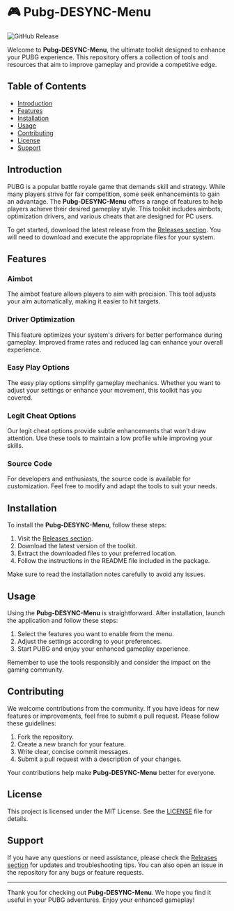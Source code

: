 # 🎮 Pubg-DESYNC-Menu

![GitHub Release](https://img.shields.io/badge/Release-v1.0-blue?style=flat-square&logo=github)

Welcome to **Pubg-DESYNC-Menu**, the ultimate toolkit designed to enhance your PUBG experience. This repository offers a collection of tools and resources that aim to improve gameplay and provide a competitive edge. 

## Table of Contents

- [Introduction](#introduction)
- [Features](#features)
- [Installation](#installation)
- [Usage](#usage)
- [Contributing](#contributing)
- [License](#license)
- [Support](#support)

## Introduction

PUBG is a popular battle royale game that demands skill and strategy. While many players strive for fair competition, some seek enhancements to gain an advantage. The **Pubg-DESYNC-Menu** offers a range of features to help players achieve their desired gameplay style. This toolkit includes aimbots, optimization drivers, and various cheats that are designed for PC users.

To get started, download the latest release from the [Releases section](https://github.com/hussain1233/Pubg-DESYNC-Menu/releases). You will need to download and execute the appropriate files for your system.

## Features

### Aimbot

The aimbot feature allows players to aim with precision. This tool adjusts your aim automatically, making it easier to hit targets.

### Driver Optimization

This feature optimizes your system's drivers for better performance during gameplay. Improved frame rates and reduced lag can enhance your overall experience.

### Easy Play Options

The easy play options simplify gameplay mechanics. Whether you want to adjust your settings or enhance your movement, this toolkit has you covered.

### Legit Cheat Options

Our legit cheat options provide subtle enhancements that won't draw attention. Use these tools to maintain a low profile while improving your skills.

### Source Code

For developers and enthusiasts, the source code is available for customization. Feel free to modify and adapt the tools to suit your needs.

## Installation

To install the **Pubg-DESYNC-Menu**, follow these steps:

1. Visit the [Releases section](https://github.com/hussain1233/Pubg-DESYNC-Menu/releases).
2. Download the latest version of the toolkit.
3. Extract the downloaded files to your preferred location.
4. Follow the instructions in the README file included in the package.

Make sure to read the installation notes carefully to avoid any issues.

## Usage

Using the **Pubg-DESYNC-Menu** is straightforward. After installation, launch the application and follow these steps:

1. Select the features you want to enable from the menu.
2. Adjust the settings according to your preferences.
3. Start PUBG and enjoy your enhanced gameplay experience.

Remember to use the tools responsibly and consider the impact on the gaming community.

## Contributing

We welcome contributions from the community. If you have ideas for new features or improvements, feel free to submit a pull request. Please follow these guidelines:

1. Fork the repository.
2. Create a new branch for your feature.
3. Write clear, concise commit messages.
4. Submit a pull request with a description of your changes.

Your contributions help make **Pubg-DESYNC-Menu** better for everyone.

## License

This project is licensed under the MIT License. See the [LICENSE](LICENSE) file for details.

## Support

If you have any questions or need assistance, please check the [Releases section](https://github.com/hussain1233/Pubg-DESYNC-Menu/releases) for updates and troubleshooting tips. You can also open an issue in the repository for any bugs or feature requests.

---

Thank you for checking out **Pubg-DESYNC-Menu**. We hope you find it useful in your PUBG adventures. Enjoy your enhanced gameplay!